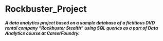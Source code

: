 # Rockbuster_Project
#####  A data analytics project based on a sample database of a fictitious DVD rental company “Rockbuster Stealth” using SQL queries as a part of Data Analytics course at CareerFoundry.

